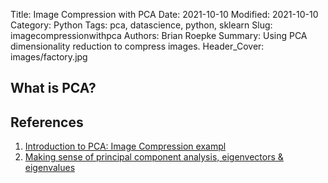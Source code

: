 Title: Image Compression with PCA
Date: 2021-10-10
Modified: 2021-10-10
Category: Python
Tags: pca, datascience, python, sklearn
Slug: imagecompressionwithpca
Authors: Brian Roepke
Summary: Using PCA dimensionality reduction to compress images.
Header_Cover: images/factory.jpg

## What is PCA?





## References

1. [Introduction to PCA: Image Compression exampl](https://www.kaggle.com/mirzarahim/introduction-to-pca-image-compression-example)
2. [Making sense of principal component analysis, eigenvectors & eigenvalues](https://stats.stackexchange.com/questions/2691/making-sense-of-principal-component-analysis-eigenvectors-eigenvalues/140579)